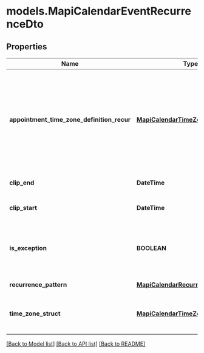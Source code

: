 # models.MapiCalendarEventRecurrenceDto
## Properties
Name | Type | Description | Notes
------------ | ------------- | ------------- | -------------
**appointment_time_zone_definition_recur** | [**MapiCalendarTimeZoneDto**](MapiCalendarTimeZoneDto.md) | Time zone information that describes how to convert the meeting date and time on a recurring series to and from UTC.              | [optional] 
**clip_end** | **DateTime** | Date of the last instance.              | 
**clip_start** | **DateTime** | Date of the first instance.              | 
**is_exception** | **BOOLEAN** | Value indicating whether the object represents an exception.              | 
**recurrence_pattern** | [**MapiCalendarRecurrencePatternDto**](MapiCalendarRecurrencePatternDto.md) | Recurrence pattern.              | [optional] 
**time_zone_struct** | [**MapiCalendarTimeZoneDto**](MapiCalendarTimeZoneDto.md) | Time zone information for a recurring meeting.              | [optional] 



[[Back to Model list]](README.md#documentation-for-models) [[Back to API list]](README.md#documentation-for-api-endpoints) [[Back to README]](README.md)


